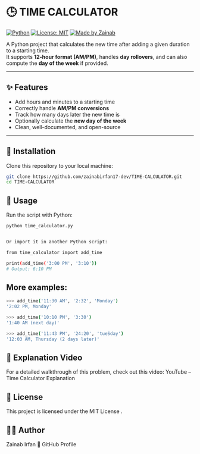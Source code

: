 # 🕒 TIME CALCULATOR

[![Python](https://img.shields.io/badge/python-3.x-blue.svg)](https://www.python.org/)
[![License: MIT](https://img.shields.io/badge/License-MIT-green.svg)](LICENSE)
[![Made by Zainab](https://img.shields.io/badge/made%20by-Zainab%20Irfan-pink.svg)](https://github.com/zainabirfan17-dev)

A Python project that calculates the new time after adding a given duration to a starting time.  
It supports **12-hour format (AM/PM)**, handles **day rollovers**, and can also compute the **day of the week** if provided.

---

## ✨ Features
- Add hours and minutes to a starting time  
- Correctly handle **AM/PM conversions**  
- Track how many days later the new time is  
- Optionally calculate the **new day of the week**  
- Clean, well-documented, and open-source  

---

## 📂 Installation
Clone this repository to your local machine:

```bash
git clone https://github.com/zainabirfan17-dev/TIME-CALCULATOR.git
cd TIME-CALCULATOR
```

## 🚀 Usage

Run the script with Python:
```bash
python time_calculator.py


Or import it in another Python script:

from time_calculator import add_time

print(add_time('3:00 PM', '3:10'))
# Output: 6:10 PM
```

## More examples:
```bash
>>> add_time('11:30 AM', '2:32', 'Monday')
'2:02 PM, Monday'

>>> add_time('10:10 PM', '3:30')
'1:40 AM (next day)'

>>> add_time('11:43 PM', '24:20', 'tueSday')
'12:03 AM, Thursday (2 days later)'
```
## 🎥 Explanation Video

For a detailed walkthrough of this problem, check out this video:
YouTube – Time Calculator Explanation

## 📜 License

This project is licensed under the MIT License
.

## 👩‍💻 Author

Zainab Irfan
🔗 GitHub Profile

